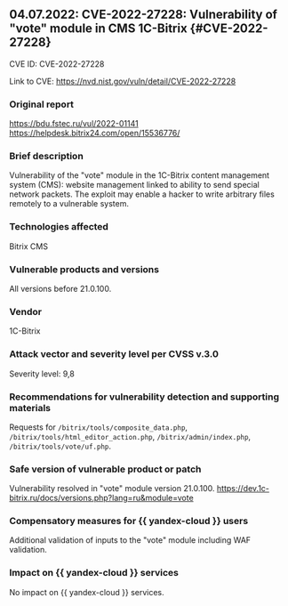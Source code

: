## 04.07.2022: CVE-2022-27228: Vulnerability of "vote" module in CMS 1C-Bitrix {#CVE-2022-27228}

CVE ID: CVE-2022-27228

Link to CVE: <https://nvd.nist.gov/vuln/detail/CVE-2022-27228>

### Original report

<https://bdu.fstec.ru/vul/2022-01141>
<https://helpdesk.bitrix24.com/open/15536776/>

### Brief description

Vulnerability of the "vote" module in the 1C-Bitrix content management system (CMS): website management linked to ability to send special network packets. The exploit may enable a hacker to write arbitrary files remotely to a vulnerable system.

### Technologies affected

Bitrix CMS

### Vulnerable products and versions

All versions before 21.0.100.

### Vendor

1C-Bitrix

### Attack vector and severity level per CVSS v.3.0

Severity level: 9,8

### Recommendations for vulnerability detection and supporting materials

Requests for `/bitrix/tools/composite_data.php`, `/bitrix/tools/html_editor_action.php`, `/bitrix/admin/index.php`, `/bitrix/tools/vote/uf.php`.

### Safe version of vulnerable product or patch

Vulnerability resolved in "vote" module version 21.0.100.
<https://dev.1c-bitrix.ru/docs/versions.php?lang=ru&module=vote>

### Compensatory measures for {{ yandex-cloud }} users

Additional validation of inputs to the "vote" module including WAF validation.

### Impact on {{ yandex-cloud }} services

No impact on {{ yandex-cloud }} services.
